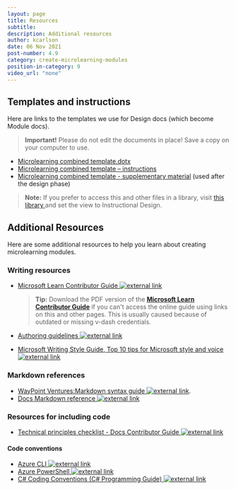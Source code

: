 ```yaml
---
layout: page
title: Resources
subtitle:
description: Additional resources
author: kcarlson
date: 06 Nov 2021
post-number: 4.9
category: create-microlearning-modules
position-in-category: 9
video_url: "none"
---
```


## Templates and instructions

Here are links to the templates we use for Design docs (which become Module docs). 

>**Important!** Please do not edit the  documents in place! Save a copy on your computer to use.

 - [Microlearning combined template.dotx](https://waypointventures.sharepoint.com/:w:/r/sites/Home/Waypoint%20Documents/Microlearning%20combined%20template.dotx?d=w9513386431bc4a46870524f31f708195&csf=1&web=1&e=mCXac9)
 - [Microlearning combined template – instructions ](https://waypointventures.sharepoint.com/:w:/r/sites/Home/_layouts/15/Doc.aspx?sourcedoc=%7B81170492-30A6-4218-BDCC-8107D200AC24%7D&file=Microlearning%20combined%20template%20-%20instructions.docx&action=default&mobileredirect=true)
 - [Microlearning combined template - supplementary material](https://waypointventures.sharepoint.com/:w:/r/sites/Home/Waypoint%20Documents/Microlearning%20combined%20template%20-%20supplementary%20material.dotx?d=wae57aa6a25614bbb8d063519acfcc1f4&csf=1&web=1&e=MwyCu6) (used after the design phase)


>**Note:** If you prefer to access this and other files in a library, visit [this library ](https://waypointventures.sharepoint.com/sites/Home/Waypoint%20Documents/Forms/AllItems.aspx) and set the view to Instructional Design.


## Additional Resources

Here are some additional resources to help you learn about creating microlearning modules.

### Writing resources

- <a href="https://review.docs.microsoft.com/help/learn/?branch=main" target="_blank">Microsoft Learn Contributor Guide ![external link](../assets/images/extlink.png)</a>

    >**Tip:**  Download the PDF version of the [**Microsoft Learn Contributor Guide**](../assets/MS_Learn_Contributor_Guide.pdf) if you can't access the online guide using links on this and other pages. This is usually caused  because of outdated or missing v-dash credentials.

- <a href="https://review.docs.microsoft.com/en-us/help/learn/id-guidance?branch=master" target="_blank">Authoring guidelines ![external link](../assets/images/extlink.png)</a>
- <a href="https://styleguides.azurewebsites.net/Styleguide/Read?id=2700&topicid=28939" target="_blank">Microsoft Writing Style Guide, Top 10 tips for Microsoft style and voice ![external link](../assets/images/extlink.png)</a>

### Markdown references

- <a href="https://waypointventures.github.io/docs/add-content/syntax.html#markdown-code-blocks" target="_blank">WayPoint Ventures:Markdown syntax guide ![external link](../assets/images/extlink.png)</a>.
- <a href="https://review.docs.microsoft.com/help/contribute/markdown-reference?branch=main" target="_blank">Docs Markdown reference ![external link](../assets/images/extlink.png)</a>

### Resources for including code

- <a href="https://review.docs.microsoft.com/help/contribute/technical-principles-checklist?branch=main" target="_blank">Technical principles checklist - Docs Contributor Guide ![external link](../assets/images/extlink.png)</a>

#### Code conventions

- <a href="https://review.docs.microsoft.com/help/contribute/conventions-azure-cli" target="_blank">Azure CLI ![external link](../assets/images/extlink.png)</a> 
- <a href="https://review.docs.microsoft.com/help/contribute/conventions-azure-ps" target="_blank">Azure PowerShell ![external link](../assets/images/extlink.png)</a> 
- <a href="https://review.docs.microsoft.com/dotnet/csharp/programming-guide/inside-a-program/coding-conventions" target="_blank">C# Coding Conventions (C# Programming Guide) ![external link](../assets/images/extlink.png)</a>
